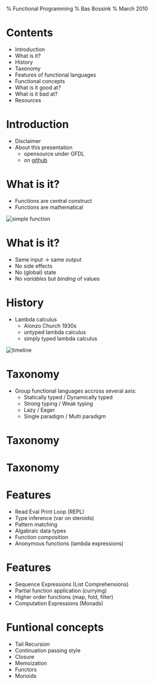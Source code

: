 % Functional Programming
% Bas Bossink
% March 2010

# Contents

- Introduction
- What is it?
- History
- Taxonomy
- Features of functional languages
- Functional concepts
- What is it good at?
- What is it bad at?
- Resources

# Introduction

- Disclaimer
- About this presentation
    + opensource under GFDL
    + on [github][gh]

[gh]: http://github.com/basbossink/presentations "Presentations on github"

# What is it?

- Functions are central construct
- Functions are mathematical  

![simple function](/parabola.png "A simple function")

# What is it?

- Same input -> same output
- No side effects
- No (global) state
- No *variables* but *binding* of values

# History

- Lambda calculus 
    + Alonzo Church 1930s
    + untyped lambda calculus
    + simply typed lambda calculus  

![timeline](/languages.png "Abbreviated genealogy of functional programming languages")

# Taxonomy

- Group functional languages accross several axis:
    + Statically typed / Dynamically typed
    + Strong typing / Weak typing
    + Lazy / Eager
    + Single paradigm / Multi paradigm

# Taxonomy

<object data="/dynamic-static-strong-weak.svg" type="image/svg+xml"/>

# Taxonomy 

<object data="/lazy-eager-single-multi.svg" type="image/svg+xml"/>

# Features

- Read Eval Print Loop (REPL)
- Type inference (var on steroids)
- Pattern matching
- Algabraic data types
- Function composition
- Anonymous functions (lambda expressions) 

# Features

- Sequence Expressions (List Comprehensions)
- Partial function application (currying)
- Higher order functions (map, fold, filter)
- Computation Expressions (Monads)

# Funtional concepts

- Tail Recursion
- Continuation passing style
- Closure
- Memoization
- Functors
- Monoids
